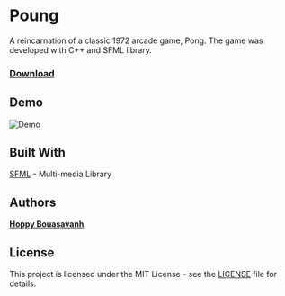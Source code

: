 # Poung
A reincarnation of a classic 1972 arcade game, Pong. The game was developed with C++ and SFML library.

### [Download](https://github.com/NERDYLIZARD/poung/releases/download/v1.0.0/Poung-v1.0.0-Windows.zip)

## Demo
![Demo](https://github.com/NERDYLIZARD/poung/blob/demo-gif/poung-demo.gif?raw=true "Demo")

## Built With

[SFML](https://www.sfml-dev.org/) - Multi-media Library

## Authors

[**Hoppy Bouasavanh**](https://github.com/NERDYLIZARD)

## License

This project is licensed under the MIT License - see the [LICENSE](LICENSE) file for details.
